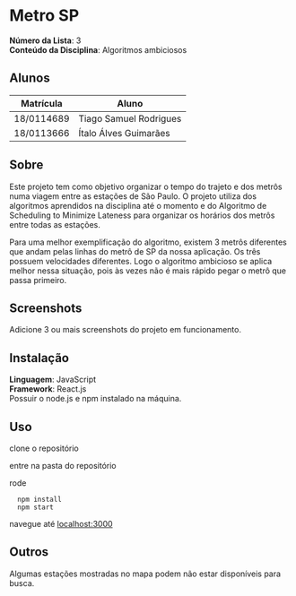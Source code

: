 # Metro SP

**Número da Lista**: 3<br>
**Conteúdo da Disciplina**: Algoritmos ambiciosos<br>

## Alunos

| Matrícula  | Aluno                  |
| ---------- | ---------------------- |
| 18/0114689 | Tiago Samuel Rodrigues |
| 18/0113666 | Ítalo Álves Guimarães  |

## Sobre

Este projeto tem como objetivo organizar o tempo do trajeto e dos metrôs numa viagem entre as estações de São Paulo. O projeto utiliza dos algoritmos aprendidos na disciplina até o momento e do Algoritmo de Scheduling to Minimize Lateness para organizar os horários dos metrôs entre todas as estações.

Para uma melhor exemplificação do algoritmo, existem 3 metrôs diferentes que andam pelas linhas do metrô de SP da nossa aplicação. Os três possuem velocidades diferentes. Logo o algoritmo ambicioso se aplica melhor nessa situação, pois às vezes não é mais rápido pegar o metrô que passa primeiro.

## Screenshots

Adicione 3 ou mais screenshots do projeto em funcionamento.

## Instalação

**Linguagem**: JavaScript<br>
**Framework**: React.js<br>
Possuir o node.js e npm instalado na máquina.

## Uso

clone o repositório

entre na pasta do repositório

rode

```
  npm install
  npm start
```

navegue até [localhost:3000](http://localhost:3000)

## Outros

Algumas estações mostradas no mapa podem não estar disponíveis para busca.
